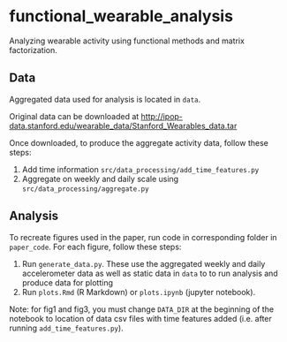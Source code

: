 # functional_wearable_analysis

Analyzing wearable activity using functional methods and matrix factorization.

## Data

Aggregated data used for analysis is located in `data`. 

Original data can be downloaded at http://ipop-data.stanford.edu/wearable_data/Stanford_Wearables_data.tar

Once downloaded, to produce the aggregate activity data, follow these steps:

1. Add time information `src/data_processing/add_time_features.py`
2. Aggregate on weekly and daily scale using `src/data_processing/aggregate.py`

## Analysis

To recreate figures used in the paper, run code in corresponding folder in `paper_code`. For each figure, follow these steps:

1. Run `generate_data.py`. These use the aggregated weekly and daily accelerometer data as well as static data in `data` to to run analysis and produce data for plotting
2. Run `plots.Rmd` (R Markdown) or `plots.ipynb` (jupyter notebook).

Note: for fig1 and fig3, you must change `DATA_DIR` at the beginning of the notebook to location of data csv files with time features added (i.e. after running `add_time_features.py`).
